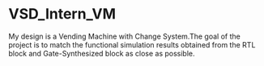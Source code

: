 # VSD_Intern_VM
My design is a Vending Machine with Change System.The goal of the project is to match the functional simulation results obtained from the RTL block and Gate-Synthesized block as close as possible.
